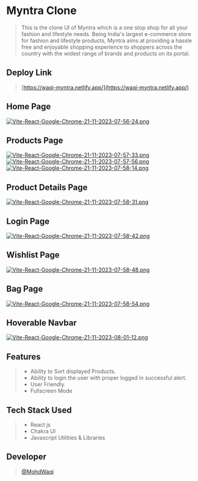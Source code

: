 # Myntra Clone
> This is the clone UI of Myntra which is a one stop shop for all your fashion and lifestyle needs. Being India's largest e-commerce store for fashion and lifestyle products, Myntra aims at providing a hassle free and enjoyable shopping experience to shoppers across the country with the widest range of brands and products on its portal.

## Deploy Link
> [https://waqi-myntra.netlify.app/](https://waqi-myntra.netlify.app/)

## Home Page
[![Vite-React-Google-Chrome-21-11-2023-07-56-24.png](https://i.postimg.cc/k53Kkfq6/Vite-React-Google-Chrome-21-11-2023-07-56-24.png)](https://postimg.cc/rDjD4GdM)

## Products Page
[![Vite-React-Google-Chrome-21-11-2023-07-57-33.png](https://i.postimg.cc/gjWYpLrK/Vite-React-Google-Chrome-21-11-2023-07-57-33.png)](https://postimg.cc/WF5R63GD)
[![Vite-React-Google-Chrome-21-11-2023-07-57-56.png](https://i.postimg.cc/YC9ttH2T/Vite-React-Google-Chrome-21-11-2023-07-57-56.png)](https://postimg.cc/2VPsxgZx)
[![Vite-React-Google-Chrome-21-11-2023-07-58-14.png](https://i.postimg.cc/cC0N2q59/Vite-React-Google-Chrome-21-11-2023-07-58-14.png)](https://postimg.cc/8JK3fYGM)

## Product Details Page
[![Vite-React-Google-Chrome-21-11-2023-07-58-31.png](https://i.postimg.cc/J4sT8YVP/Vite-React-Google-Chrome-21-11-2023-07-58-31.png)](https://postimg.cc/Mv80bDGQ)

## Login Page
[![Vite-React-Google-Chrome-21-11-2023-07-58-42.png](https://i.postimg.cc/g2vHcfMq/Vite-React-Google-Chrome-21-11-2023-07-58-42.png)](https://postimg.cc/fVR9BgQJ)

## Wishlist Page
[![Vite-React-Google-Chrome-21-11-2023-07-58-48.png](https://i.postimg.cc/wBwJ7HDJ/Vite-React-Google-Chrome-21-11-2023-07-58-48.png)](https://postimg.cc/R3nqDksV)

## Bag Page
[![Vite-React-Google-Chrome-21-11-2023-07-58-54.png](https://i.postimg.cc/PJjDPMSp/Vite-React-Google-Chrome-21-11-2023-07-58-54.png)](https://postimg.cc/7GKhRS8w)

## Hoverable Navbar
[![Vite-React-Google-Chrome-21-11-2023-08-01-12.png](https://i.postimg.cc/xCyCFVP8/Vite-React-Google-Chrome-21-11-2023-08-01-12.png)](https://postimg.cc/zbv8VM6Y)

## Features 
> - Ability to Sort displayed Products.
> - Ability to login the user with proper logged in successful alert.
> - User Friendly.
> - Fullscreen Mode

## Tech Stack Used
> - React js
> - Chakra UI
> - Javascript Utilities & Libraries

## Developer
> [@MohdWaqi](https://github.com/MohdWaqi)

